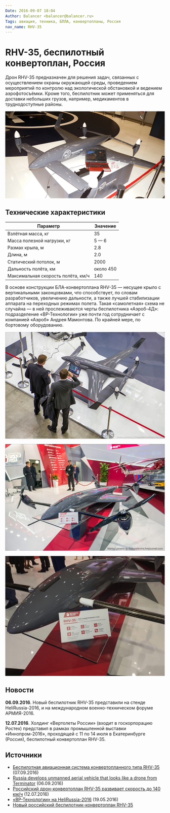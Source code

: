 ```yaml
---
Date: 2016-09-07 18:04
Author: Balancer <balancer@balancer.ru>
Tags: авиация, техника, БПЛА, конвертопланы, Россия
nav_name: RHV-35
---
```


# RHV-35, беспилотный конвертоплан, Россия

Дрон RHV-35 предназначен для решения задач, связанных с осуществлением
охраны окружающей среды, проведением мероприятий по контролю над
экологической обстановкой и ведением аэрофотосъёмки. Кроме того,
беспилотник может применяться для доставки небольших грузов, например,
медикаментов в труднодоступные районы.

![БПЛА RHV-35 на выставке «Иннопром-2016»](rhv-35-4.jpg)

## Технические характеристики

Параметр                                      | Значение
----------------------------------------------|---------
Взлётная масса, кг                            | 35
Масса полезной нагрузки, кг                   | 5 — 6
Размах крыла, м                               | 2.8
Длина, м                                      | 2.0
Статический потолок, м                        | 2000
Дальность полёта, км                          | около 450
Максимальная скорость полёта, км/ч            | 140

В основе конструкции БЛА-конвертоплана RHV-35 — несущее крыло с
вертикальными законцовками, что способствует, по словам разработчиков,
увеличению дальности, а также лучшей стабилизации аппарата на переходных
режимах полета. Такая «самолетная» схема не случайна — в ней
прослеживаются черты беспилотника «Аэроб-4Д»: подразделение
«ВР-Технологии» уже почти год сотрудничает с компанией «Аэроб» Андрея
Мамонтова. По крайней мере, по бортовому оборудованию.

![](rhv-35-1.jpg)

![](rhv-35-2.jpg)

![](rhv-35-3.jpg)

## Новости

**06.09.2016**. Новый беспилотник RHV-35 представили на стенде
HeliRussia-2016, и на международном военно-техническом форуме АРМИЯ-2016.

**12.07.2016**. Холдинг «Вертолеты России» (входит в госкорпорацию
Ростех) представил в рамках промышленной выставки «Иннопром-2016»,
проходящей с 11 по 14 июля в Екатеринбурге (Россия), беспилотный
конвертоплан RHV-35.

## Источники

- [Беспилотная авиационная система конвертопланного типа RHV-35](http://sdelanounas.ru/blogs/82904/) (07.09.2016)
- [Russia develops unmanned aerial vehicle that looks like a drone from Terminator](http://defence-blog.com/news/russia-develops-unmanned-aerial-vehicle-that-looks-like-a-drone-from-terminator.html) (06.09.2016)
- [Российский дрон-конвертоплан RHV-35 развивает скорость до 140 км/ч](http://www.3dnews.ru/935970) (12.07.2016)
- [«ВР-Технологии» на HeliRussia-2016](https://missiles2go.ru/2016/05/19/вр-технологии-на-helirussia-2016/) (19.05.2016)
- [Новый российский беспилотник-конвертоплан RHV-35](http://quadrocopters.su/novosti/novyj-rossijskij-bespilotnik-konvertoplan-rhv-35)
